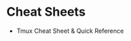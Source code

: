 # Cheat Sheets

  - Tmux Cheat Sheet &amp; Quick Reference

<!--
  vim:  ft=markdown ic et norl wrap sw=4 sts=4:
  -->
